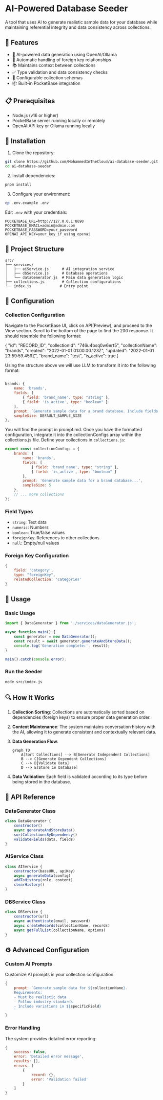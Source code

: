 # AI-Powered Database Seeder

A tool that uses AI to generate realistic sample data for your database while maintaining referential integrity and data consistency across collections.

## 🌟 Features

- 🤖 AI-powered data generation using OpenAI/Ollama
- 🔄 Automatic handling of foreign key relationships
- 📚 Maintains context between collections
- ✅ Type validation and data consistency checks
- 🔧 Configurable collection schemas
- 📦 Built-in PocketBase integration

## 📋 Prerequisites

- Node.js (v16 or higher)
- PocketBase server running locally or remotely
- OpenAI API key or Ollama running locally

## 🚀 Installation

1. Clone the repository:
```bash
git clone https://github.com/MohammedInTheCloud/ai-database-seeder.git
cd ai-database-seeder
```

2. Install dependencies:
```bash
pnpm install
```

3. Configure your environment:
```bash
cp .env.example .env
```

Edit `.env` with your credentials:
```env
POCKETBASE_URL=http://127.0.0.1:8090
POCKETBASE_EMAIL=admin@admin.com
POCKETBASE_PASSWORD=your_password
OPENAI_API_KEY=your_key_if_using_openai
```

## 📁 Project Structure

```
src/
├── services/
│   ├── aiService.js      # AI integration service
│   ├── dbService.js      # Database operations
│   └── dataGenerator.js  # Main data generation logic
├── collections.js        # Collection configurations
└── index.js             # Entry point
```

## 🔧 Configuration

### Collection Configuration

Navigate to the PocketBase UI, click on API(Preview), and proceed to the View section. Scroll to the bottom of the page to find the 200 response. It should resemble the following format:

{
  "id": "RECORD_ID",
  "collectionId": "746u4bsq0w6ert5",
  "collectionName": "brands",
  "created": "2022-01-01 01:00:00.123Z",
  "updated": "2022-01-01 23:59:59.456Z",
  "brand_name": "test",
  "is_active": true
}

Using the structure above we will use LLM to transform it into the following format:

```javascript

brands: {
    name: 'brands',
    fields: [
        { field: 'brand_name', type: "string" },
        { field: 'is_active', type: "boolean" }
    ],
    prompt: `Generate sample data for a brand database. Include fields: brand_name (name of the brand) and is_active (boolean status) for ${DEFAULT_SAMPLE_SIZE} brands.`,
    sampleSize: DEFAULT_SAMPLE_SIZE
},

```
You will find the prompt in prompt.md. Once you have the formatted configuration, integrate it into the collectionConfigs array within the collections.js file.
Define your collections in `collections.js`:

```javascript
export const collectionConfigs = {
    brands: {
        name: 'brands',
        fields: [
            { field: 'brand_name', type: "string" },
            { field: 'is_active', type: "boolean" }
        ],
        prompt: 'Generate sample data for a brand database...',
        sampleSize: 5
    },
    // ... more collections
};
```

### Field Types

- `string`: Text data
- `numeric`: Numbers
- `boolean`: True/false values
- `foreignKey`: References to other collections
- `null`: Empty/null values

### Foreign Key Configuration

```javascript
{
    field: 'category',
    type: "foreignKey",
    relatedCollection: 'categories'
}
```

## 🎯 Usage

### Basic Usage

```javascript
import { DataGenerator } from './services/dataGenerator.js';

async function main() {
    const generator = new DataGenerator();
    const result = await generator.generateAndStoreData();
    console.log('Generation complete:', result);
}

main().catch(console.error);
```

### Run the Seeder

```bash
node src/index.js
```

## 🔍 How It Works

1. **Collection Sorting**: Collections are automatically sorted based on dependencies (foreign keys) to ensure proper data generation order.

2. **Context Maintenance**: The system maintains conversation history with the AI, allowing it to generate consistent and contextually relevant data.

3. **Data Generation Flow**:
   ```mermaid
   graph TD
       A[Sort Collections] --> B[Generate Independent Collections]
       B --> C[Generate Dependent Collections]
       C --> D[Validate Data]
       D --> E[Store in Database]
   ```

4. **Data Validation**: Each field is validated according to its type before being stored in the database.

## 📝 API Reference

### DataGenerator Class

```javascript
class DataGenerator {
    constructor()
    async generateAndStoreData()
    sortCollectionsByDependency()
    validateFields(data, fields)
}
```

### AIService Class

```javascript
class AIService {
    constructor(baseURL, apiKey)
    async generateData(config)
    addToHistory(role, content)
    clearHistory()
}
```

### DBService Class

```javascript
class DBService {
    constructor(url)
    async authenticate(email, password)
    async createRecords(collectionName, records)
    async getFullList(collectionName, options)
}
```

## ⚙️ Advanced Configuration

### Custom AI Prompts

Customize AI prompts in your collection configuration:

```javascript
{
    prompt: `Generate sample data for ${collectionName}.
    Requirements:
    - Must be realistic data
    - Follow industry standards
    - Include variations in ${specificField}
    `
}
```

### Error Handling

The system provides detailed error reporting:

```javascript
{
    success: false,
    error: 'Detailed error message',
    results: [],
    errors: [
        {
            record: {},
            error: 'Validation failed'
        }
    ]
}
```

